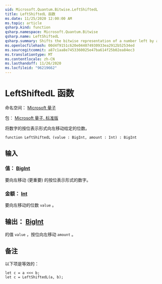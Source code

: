 ```yaml
---
uid: Microsoft.Quantum.Bitwise.LeftShiftedL
title: LeftShiftedL 函数
ms.date: 11/25/2020 12:00:00 AM
ms.topic: article
qsharp.kind: function
qsharp.namespace: Microsoft.Quantum.Bitwise
qsharp.name: LeftShiftedL
qsharp.summary: Shifts the bitwise representation of a number left by a given number of bits.
ms.openlocfilehash: 00d4f9151c620e044074930933ea2912b52534ed
ms.sourcegitcommit: a87c1aa8e7453360025e47ba614f25b02ea84ec3
ms.translationtype: MT
ms.contentlocale: zh-CN
ms.lasthandoff: 11/26/2020
ms.locfileid: "96219662"
---
```

# <a name="leftshiftedl-function"></a>LeftShiftedL 函数

命名空间： [Microsoft 量子](xref:Microsoft.Quantum.Bitwise)

包： [Microsoft 量子. 标准版](https://nuget.org/packages/Microsoft.Quantum.Standard)


将数字的按位表示形式向左移动给定的位数。

```qsharp
function LeftShiftedL (value : BigInt, amount : Int) : BigInt
```


## <a name="input"></a>输入

### <a name="value--bigint"></a>值： [BigInt](xref:microsoft.quantum.lang-ref.bigint)

要向左移动 (更重要) 的按位表示形式的数字。


### <a name="amount--int"></a>金额： [Int](xref:microsoft.quantum.lang-ref.int)

要向左移动的位数 `value` 。



## <a name="output--bigint"></a>输出： [BigInt](xref:microsoft.quantum.lang-ref.bigint)

的值 `value` ，按位向左移动 `amount` 。

## <a name="remarks"></a>备注

以下项是等效的：

```Q#
let c = a <<< b;
let c = LeftShiftedL(a, b);
```